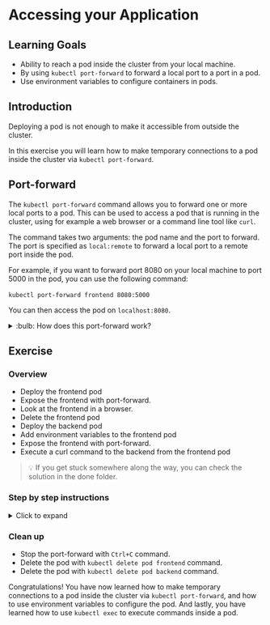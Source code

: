 # Accessing your Application

## Learning Goals

- Ability to reach a pod inside the cluster from your local machine.
- By using `kubectl port-forward` to forward a local port to a port in a pod.
- Use environment variables to configure containers in pods.

## Introduction

Deploying a pod is not enough to make it accessible from outside the cluster.

In this exercise you will learn how to make temporary connections to a pod inside the cluster via `kubectl port-forward`.

## Port-forward

The `kubectl port-forward` command allows you to forward one or more local ports to a pod. This can be used to access a pod that is running in the cluster, using for example a web browser or a command line tool like `curl`.

The command takes two arguments: the pod name and the port to forward. The port is specified as `local:remote` to forward a local port to a remote port inside the pod.

For example, if you want to forward port 8080 on your local machine to port 5000 in the pod, you can use the following command:

`kubectl port-forward frontend 8080:5000`

You can then access the pod on `localhost:8080`.

<details>
<summary>:bulb: How does this port-forward work?</summary>

Port forwarding is a network address translation that redirects internet packets form one IP address with specified port number to another `IP:PORT` set.

In Kubernetes `port-forward` creates a tunnel between your local machine and Kubernetes cluster on the specified `IP:PORT` pairs in order to establish connection to the cluster. `kubectl port-forward` allows you to forward not only pods but also services, deployments and other.

More information can be found from [here](https://kubernetes.io/docs/tasks/access-application-cluster/port-forward-access-application-cluster/)

</details>

## Exercise

### Overview

- Deploy the frontend pod
- Expose the frontend with port-forward.
- Look at the frontend in a browser.
- Delete the frontend pod
- Deploy the backend pod
- Add environment variables to the frontend pod
- Expose the frontend with port-forward.
- Execute a curl command to the backend from the frontend pod

> :bulb: If you get stuck somewhere along the way, you can check the solution in the done folder.

### Step by step instructions

<details>
<summary>
Click to expand
</summary>

- Go into the `accessing-your-application` directory and the `start` folder.
- Deploy the frontend pod

<details>
<summary>Hint on doing that</summary>
You can use the `kubectl apply -f` command to deploy the pod. The pod is defined in the `frontend-pod.yaml` file.
</details>

- Check that the pod is running with `kubectl get pods` command.

You should see something like this:

```
NAME       READY   STATUS    RESTARTS   AGE
frontend   1/1     Running   0          2m
```

- Expose the frontend with port-forward

Port forward can be achieved with:

`kubectl port-forward --address 0.0.0.0 frontend 8080:5000`

> :bulb: We add the `--address 0.0.0.0` option to the port-forward command to make it accept commands coming from remote machines, like your laptop!
> `0.0.0.0` Means any address, so you probably don't want to do this on your own machine in, unless you want to expose something to the internet.

And can then be accessed on `inst<number>.<prefix>.eficode.academy:8080` (from the internet).

> :bulb: VSCode will ask you if you what to see the open port. Unfortunately vscode proxy does not proxy requests correctly back to the pod, so use the URL of the instance instead.

- Look at it in the browser.

Now we will deploy both the frontend and backend pods.

- Delete the frontend pod with `kubectl delete pod frontend` command.
- Deploy the backend pod with `kubectl apply -f backend-pod.yaml` command.
- Check that the pod is running, and note down the IP with `kubectl get pods -o wide` command.

You should see something like this:

```
k get pods frontend -o wide
NAME          READY   STATUS    RESTARTS   AGE    IP       		NODE   	 NOMINATED NODE   READINESS GATES
frontend      1/1 	  Running   1 		   29s    172.17.0.8   	minikube <none>       	  <none>
```

In this case the IP is `172.17.0.8`, but it will be different in your case.

**Add environment variables to the frontend pod**

- Open the `frontend-pod.yaml` file and add the following environment variables to the pod:

```yaml
env:
  - name: BACKEND_HOST
    value: "172.17.0.8" # Use the IP address you noted down above
  - name: BACKEND_PORT
    value: "5000"
```

The `env` key is part of the `spec.containers[0]`:

```yaml
apiVersion: v1
kind: Pod
metadata:
  name: frontend
spec:
  containers:
    - name: frontend
      image: ghcr.io/eficode-academy/quotes-flask-frontend:0c8adaa4fe8a40fe703cdda414a8f191f4966fc4
      ports:
        - containerPort: 5000
      # <put env: here!>
```

<details>
<summary>
Help me! (solution)
</summary>

```yaml
apiVersion: v1
kind: Pod
metadata:
  name: frontend
spec:
  containers:
    - name: frontend
      image: ghcr.io/eficode-academy/quotes-flask-frontend:0c8adaa4fe8a40fe703cdda414a8f191f4966fc4
      ports:
        - containerPort: 5000
      env:
        - name: BACKEND_HOST
          value: "172.17.0.8"
        - name: BACKEND_PORT
          value: "5000"
```

</details>

- Deploy the frontend pod with `kubectl apply -f frontend-pod.yaml` command.

- Check that the pod is running with `kubectl get pods` command.

- Forward a local port to the pod using `kubectl port-forward`.

- Visit the frontend in the browser.

You should see something like this:

![alt](img/app-front-back.png)

(if you don't you might need to refresh the page)

- Exec into the frontend pod with `kubectl exec -it frontend -- /bin/sh` command.

- Execute a curl command to the backend `curl http://<BACKEND_IP>:5000`.

### Extra

<details>
<summary>
Extra exercise
</summary>

While still having the port-forward running

- Access the frontend in the browser and check that it still works and that frontend has access to the backend.
- Try to delete the backend pod with `kubectl delete pod backend` command.
- Try to recreate the backend pod with `kubectl apply -f backend-pod.yaml` command.
- Access the frontend in the browser.
- Does it still have access to the backend?

If not, why not?

<details>
<summary>Solution</summary>

The frontend pod is not configured to automatically re-resolve the backend IP address.
So when we deleted the pod, and recreated it, the IP address changed, but the frontend pod still has the old IP address in its environment variables.

Thankfully Kubernetes has a networking abstraction called `services` which solves this exact (and more!) problem, which we will learn about in the next exercise.

</details>
</details>
</details>

### Clean up

- Stop the port-forward with `Ctrl+C` command.
- Delete the pod with `kubectl delete pod frontend` command.
- Delete the pod with `kubectl delete pod backend` command.

Congratulations! You have now learned how to make temporary connections to a pod inside the cluster via `kubectl port-forward`, and how to use environment variables to configure the pod.
And lastly, you have learned how to use `kubectl exec` to execute commands inside a pod.
